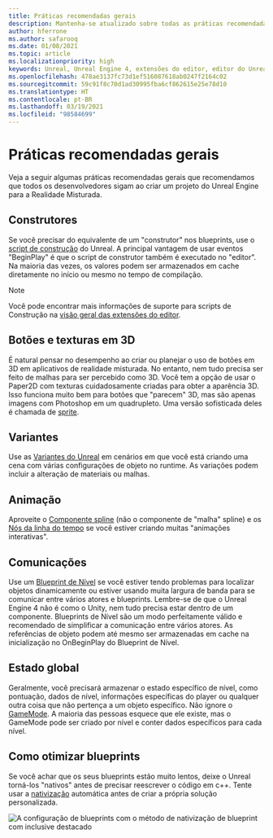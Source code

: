 ```yaml
---
title: Práticas recomendadas gerais
description: Mantenha-se atualizado sobre todas as práticas recomendadas para o desenvolvimento de aplicativos de realidade misturada em um Unreal Engine.
author: hferrone
ms.author: safarooq
ms.date: 01/08/2021
ms.topic: article
ms.localizationpriority: high
keywords: Unreal, Unreal Engine 4, extensões do editor, editor do Unreal, UE4, HoloLens, HoloLens 2, realidade misturada, desenvolvimento, documentação, guias, recursos, headset de realidade misturada, headset do windows mixed reality, headset de realidade virtual, portabilidade, atualização
ms.openlocfilehash: 478ae3137fc73d1ef516087618ab0247f2164c02
ms.sourcegitcommit: 59c91f8c70d1ad30995fba6cf862615e25e78d10
ms.translationtype: HT
ms.contentlocale: pt-BR
ms.lasthandoff: 03/19/2021
ms.locfileid: "98584699"
---
```

# <a name="general-best-practices"></a>Práticas recomendadas gerais

Veja a seguir algumas práticas recomendadas gerais que recomendamos que todos os desenvolvedores sigam ao criar um projeto do Unreal Engine para a Realidade Misturada.

## <a name="constructors"></a>Construtores

Se você precisar do equivalente de um "construtor" nos blueprints, use o [script de construção](https://docs.unrealengine.com/ProgrammingAndScripting/Blueprints/UserGuide/UserConstructionScript/index.html) do Unreal. A principal vantagem de usar eventos "BeginPlay" é que o script de construtor também é executado no "editor". Na maioria das vezes, os valores podem ser armazenados em cache diretamente no início ou mesmo no tempo de compilação.

> [!NOTE]
> Você pode encontrar mais informações de suporte para scripts de Construção na [visão geral das extensões do editor](unreal-editor-extensions.md#construction-scripts).

## <a name="3d-buttons-and-textures"></a>Botões e texturas em 3D

É natural pensar no desempenho ao criar ou planejar o uso de botões em 3D em aplicativos de realidade misturada. No entanto, nem tudo precisa ser feito de malhas para ser percebido como 3D. Você tem a opção de usar o Paper2D com texturas cuidadosamente criadas para obter a aparência 3D. Isso funciona muito bem para botões que "parecem" 3D, mas são apenas imagens com Photoshop em um quadrupleto. Uma versão sofisticada deles é chamada de [sprite](https://docs.unrealengine.com/AnimatingObjects/Paper2D/Sprites/index.html).

## <a name="variants"></a>Variantes

Use as [Variantes do Unreal](https://docs.unrealengine.com/Basics/Levels/Variants/index.html) em cenários em que você está criando uma cena com várias configurações de objeto no runtime. As variações podem incluir a alteração de materiais ou malhas. 

## <a name="animation"></a>Animação

Aproveite o [Componente spline](https://docs.unrealengine.com/API/Runtime/Engine/Components/USplineComponent/index.html) (não o componente de "malha" spline) e os [Nós da linha do tempo](https://docs.unrealengine.com/ProgrammingAndScripting/Blueprints/UserGuide/Timelines/index.html) se você estiver criando muitas "animações interativas". 

<!-- You can find a comprehensive [video tutorial here](https://www.youtube.com/watch?v=bWXI91FdMtk&ab_channel=DoubleCrossGames). -->

## <a name="communications"></a>Comunicações

Use um [Blueprint de Nível](https://docs.unrealengine.com/ProgrammingAndScripting/Blueprints/UserGuide/Types/LevelBlueprint/index.html) se você estiver tendo problemas para localizar objetos dinamicamente ou estiver usando muita largura de banda para se comunicar entre vários atores e blueprints. Lembre-se de que o Unreal Engine 4 não é como o Unity, nem tudo precisa estar dentro de um componente. Blueprints de Nível são um modo perfeitamente válido e recomendado de simplificar a comunicação entre vários atores. As referências de objeto podem até mesmo ser armazenadas em cache na inicialização no OnBeginPlay do Blueprint de Nível.

## <a name="global-state"></a>Estado global

Geralmente, você precisará armazenar o estado específico de nível, como pontuação, dados de nível, informações específicas do player ou qualquer outra coisa que não pertença a um objeto específico. Não ignore o [GameMode](https://docs.unrealengine.com/en-US/InteractiveExperiences/Framework/GameMode/index.html). A maioria das pessoas esquece que ele existe, mas o GameMode pode ser criado por nível e conter dados específicos para cada nível.

## <a name="optimizing-blueprints"></a>Como otimizar blueprints

Se você achar que os seus blueprints estão muito lentos, deixe o Unreal torná-los "nativos" antes de precisar reescrever o código em c++. Tente usar a [nativização](https://docs.unrealengine.com/ProgrammingAndScripting/Blueprints/TechnicalGuide/NativizingBlueprints/index.html) automática antes de criar a própria solução personalizada.

![A configuração de blueprints com o método de nativização de blueprint com inclusive destacado](images/unreal-general-practices-img-01.jpg)
